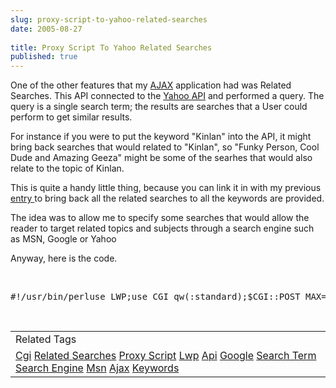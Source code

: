 ```yaml
---
slug: proxy-script-to-yahoo-related-searches
date: 2005-08-27
 
title: Proxy Script To Yahoo Related Searches
published: true
---
```

One of the other features that my <a href="http://www.kinlan.co.uk/AjaxExperiments/AjaxTag">AJAX</a> application had was Related Searches. This API connected to the <a href="http://developer.yahoo.net">Yahoo API</a> and performed a query. The query is a single search term; the results are searches that a User could perform to get similar results.<p />For instance if you were to put the keyword "Kinlan" into the API, it might bring back searches that would related to "Kinlan", so "Funky Person, Cool Dude and Amazing Geeza" might be some of the searhes that would also relate to the topic of Kinlan.<p />This is quite a handy little thing, because you can link it in with my previous <a href="http://www.kinlan.co.uk/2005/08/proxy-script-to-yahoo-api-term.html">entry </a>to bring back all the related searches to all the keywords are provided.<p />The idea was to allow me to specify some searches that would allow the reader to target related topics and subjects through a search engine such as MSN, Google or Yahoo<p />Anyway, here is the code.<p /><br /><div class="CodeRay">
  <div class="code"><pre>#!/usr/bin/perluse LWP;use CGI qw(:standard);$CGI::POST_MAX=1024 * 100;  # max 100K postsmy($qCGI) = new CGI();my($YahooAppID) = &quot;APPIDHERE&quot;;my($baseUrl) = &quot;http://api.search.yahoo.com/WebSearchService/V1/relatedSuggestion&quot;;my($query) = $qCGI-&gt;param('query');my($finalUrl) = $baseUrl$ua = LWP::UserAgent-&gt;new;$ua-&gt;agent(&quot;YahooPassThrough/0.1 &quot;);# Create a requestmy $req = HTTP::Request-&gt;new(POST =&gt; $finalUrl);$req-&gt;content(&quot;appid=$YahooAppID&amp;query=$query&amp;results=50&quot;);# Pass request to the user agent and get a response backmy $res = $ua-&gt;request($req);print &quot;Content-type: text/xml\n\n&quot;;print $res-&gt;content;</pre></div>
</div>
<p /><br /><table class="TechnoratiHead TagHeader">
<tr><td>Related Tags</td></tr>
<tr class="Technorati"><td>
<a href="https://paul.kinlan.me/tags/Cgi" class="Tag" rel="tag">Cgi</a> <a href="https://paul.kinlan.me/tags/Related" class="Tag" rel="tag">Related Searches</a> <a href="https://paul.kinlan.me/tags/Proxy" class="Tag" rel="tag">Proxy Script</a> <a href="https://paul.kinlan.me/tags/Lwp" class="Tag" rel="tag">Lwp</a> <a href="https://paul.kinlan.me/tags/Api" class="Tag" rel="tag">Api</a> <a href="https://paul.kinlan.me/tags/Google" class="Tag" rel="tag">Google</a> <a href="https://paul.kinlan.me/tags/Search%20Term" class="Tag" rel="tag">Search Term</a> <a href="https://paul.kinlan.me/tags/Search%20Engine" class="Tag" rel="tag">Search Engine</a> <a href="https://paul.kinlan.me/tags/Msn" class="Tag" rel="tag">Msn</a> <a href="https://paul.kinlan.me/tags/Ajax" class="Tag" rel="tag">Ajax</a> <a href="https://paul.kinlan.me/tags/Keywords" class="Tag" rel="tag">Keywords</a>
</td></tr>
</table><div class="blogger-post-footer"><img class="posterous_download_image" src="https://blogger.googleusercontent.com/tracker/8109338-112515507116806719?l=www.kinlan.co.uk%2Findex.html" height="1" alt="" width="1" /></div>

